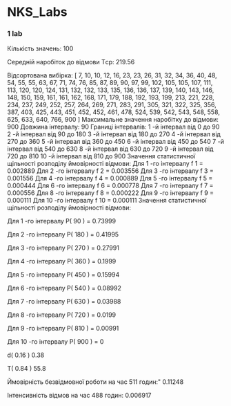 # NKS_Labs

### 1 lab 

Кількість значень:  100

Середній наробіток до відмови Tср:  219.56

Відсортована вибірка:  [
    7,  10,  10,  12,  16,  23,  23,  26,  31,  32,  34,  36,
   40,  48,  54,  55,  55,  63,  67,  71,  74,  76,  85,  87,
   89,  90,  97,  99, 102, 105, 105, 107, 111, 113, 120, 120,
  124, 131, 132, 132, 133, 135, 136, 136, 137, 139, 140, 143,
  146, 148, 150, 159, 161, 161, 162, 168, 171, 179, 188, 192,
  193, 199, 213, 221, 228, 234, 237, 249, 252, 257, 264, 269,
  271, 283, 291, 305, 321, 322, 325, 356, 387, 403, 425, 443,
  451, 452, 452, 461, 478, 524, 539, 542, 543, 548, 558, 625,
  633, 640, 766, 900
]
Максимальне значення наробітку до відмови:  900
Довжина інтервалу:  90
Границі інтервалів:
1 -й інтервал від 0 до 90
2 -й інтервал від 90 до 180
3 -й інтервал від 180 до 270
4 -й інтервал від 270 до 360
5 -й інтервал від 360 до 450
6 -й інтервал від 450 до 540
7 -й інтервал від 540 до 630
8 -й інтервал від 630 до 720
9 -й інтервал від 720 до 810
10 -й інтервал від 810 до 900
Значення статистичної щільності розподілу ймовірності відмови:
Для 1 -го інтервалу f 1  =  0.002889
Для 2 -го інтервалу f 2  =  0.003556
Для 3 -го інтервалу f 3  =  0.001556
Для 4 -го інтервалу f 4  =  0.000889
Для 5 -го інтервалу f 5  =  0.000444
Для 6 -го інтервалу f 6  =  0.000778
Для 7 -го інтервалу f 7  =  0.000556
Для 8 -го інтервалу f 8  =  0.000222
Для 9 -го інтервалу f 9  =  0.000111
Для 10 -го інтервалу f 10  =  0.000111
Значення статистичної щільності розподілу ймовірності відмови:

Для 1 -го інтервалу P( 90 ) =  0.73999

Для 2 -го інтервалу P( 180 ) =  0.41995

Для 3 -го інтервалу P( 270 ) =  0.27991

Для 4 -го інтервалу P( 360 ) =  0.1999

Для 5 -го інтервалу P( 450 ) =  0.15994

Для 6 -го інтервалу P( 540 ) =  0.08992

Для 7 -го інтервалу P( 630 ) =  0.03988

Для 8 -го інтервалу P( 720 ) =  0.0199

Для 9 -го інтервалу P( 810 ) =  0.00991

Для 10 -го інтервалу P( 900 ) =  0

d( 0.16 ) 0.38

T( 0.84 ) 55.8

Ймовірність безвідмовної роботи на час 511 годин:" 0.11248

Інтенсивність відмов на час 488 годин:  0.006917
